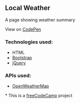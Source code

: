 ## Local Weather

A page showing weather summary

View on [CodePen](http://codepen.io/emiliogozo/full/YWdPYK)

### Technologies used:
- HTML
- [Bootstrap](http://getbootstrap.com/)
- [jQuery](https://jquery.com)

### APIs used:
- [OpenWeatherMap](https://openweathermap.org)

\* This is a [freeCodeCamp](https://www.freecodecamp.com/emiliogozo) project